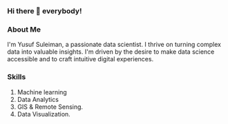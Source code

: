 ### Hi there 👋 everybody!

### About Me

I'm Yusuf Suleiman, a passionate data scientist. I thrive on turning complex data into valuable insights. I'm driven by the desire to make data science accessible and to craft intuitive digital experiences.

### Skills
1. Machine learning
2. Data Analytics
3. GIS & Remote Sensing.
4. Data Visualization.
